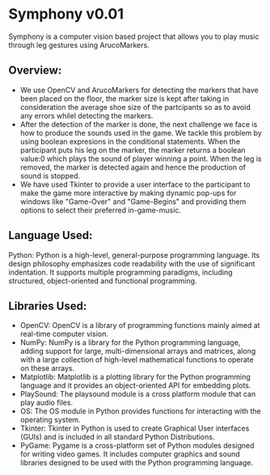# Symphony v0.01
Symphony is a computer vision based project that allows you to play music through leg gestures using ArucoMarkers.

## Overview:
* We use OpenCV and ArucoMarkers for detecting the markers that have been placed on the floor, the marker size is kept after taking in consideration the average shoe size of the partcipants so as to avoid any errors whilel detecting the markers.
* After the detection of the marker is done, the next challenge we face is how to produce the sounds used in the game. We tackle this problem by using boolean expresions in the conditional statements. When the participant puts his leg on the marker, the marker returns a boolean value:0  which plays the sound of player winning a point. When the leg is removed, the marker is detected again and hence the production of sound is stopped.
* We have used Tkinter to provide a user interface to the participant to make the game more interactive by making dynamic pop-ups for windows like "Game-Over" and "Game-Begins" and providing them options to select their preferred in-game-music.


## Language Used: 
Python: Python is a high-level, general-purpose programming language. Its design philosophy emphasizes code readability with the use of significant indentation.  It supports multiple programming paradigms, including structured, object-oriented and functional programming.






## Libraries Used: 
* OpenCV: OpenCV is a library of programming functions mainly aimed at real-time computer vision.
* NumPy: NumPy is a library for the Python programming language, adding support for large, multi-dimensional arrays and matrices, along with a large collection of high-level mathematical functions to operate on these arrays.
* Matplotlib: Matplotlib is a plotting library for the Python programming language and it provides an object-oriented API for embedding plots.
* PlaySound: The playsound module is a cross platform module that can play audio files.
* OS: The OS module in Python provides functions for interacting with the operating system.
* Tkinter: Tkinter in Python is used to create Graphical User interfaces (GUIs) and is included in all standard Python Distributions.
* PyGame: Pygame is a cross-platform set of Python modules designed for writing video games. It includes computer graphics and sound libraries designed to be used with the Python programming language.
